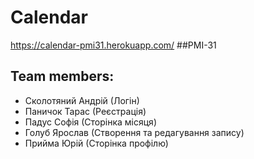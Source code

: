 # Calendar
https://calendar-pmi31.herokuapp.com/
##PMI-31
## Team members:
 - Сколотяний Андрій (Логін)
 - Паничок Тарас (Реєстрація)
 - Падус Софія (Сторінка місяця)
 - Голуб Ярослав (Створення та редагування запису)
 - Прийма Юрій (Сторінка профілю)

